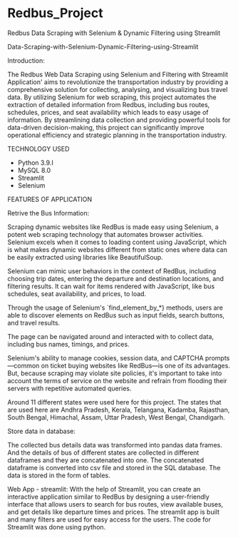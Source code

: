 # Redbus_Project
Redbus Data Scraping with Selenium &amp; Dynamic Filtering using Streamlit



Data-Scraping-with-Selenium-Dynamic-Filtering-using-Streamlit

 Introduction:

The Redbus Web Data Scraping using Selenium and Filtering with Streamlit Application' aims to revolutionize the transportation industry by providing a comprehensive solution for collecting, analysing, and visualizing bus travel data. By utilizing Selenium for web scraping, this project automates the extraction of detailed information from Redbus, including bus routes, schedules, prices, and seat availability which leads to easy usage of information. By streamlining data collection and providing powerful tools for data-driven decision-making, this project can significantly improve operational efficiency and strategic planning in the transportation industry.
  
 TECHNOLOGY USED
* Python 3.9.I
* MySQL 8.0
* Streamlit
* Selenium

 FEATURES OF APPLICATION

 Retrive the Bus Information:

Scraping dynamic websites like RedBus is made easy using Selenium, a potent web scraping technology that automates browser activities. Selenium excels when it comes to loading content using JavaScript, which is what makes dynamic websites different from static ones where data can be easily extracted using libraries like BeautifulSoup.

Selenium can mimic user behaviors in the context of RedBus, including choosing trip dates, entering the departure and destination locations, and filtering results. It can wait for items rendered with JavaScript, like bus schedules, seat availability, and prices, to load.

Through the usage of Selenium's `find_element_by_*} methods, users are able to discover elements on RedBus such as input fields, search buttons, and travel results.

The page can be navigated around and interacted with to collect data, including bus names, timings, and prices.

Selenium's ability to manage cookies, session data, and CAPTCHA prompts—common on ticket buying websites like RedBus—is one of its advantages. But, because scraping may violate site policies, it's important to take into account the terms of service on the website and refrain from flooding their servers with repetitive automated queries.

Around 11 different states were used here for this project. The states that are used here are Andhra Pradesh, Kerala, Telangana, Kadamba, Rajasthan, South Bengal, Himachal, Assam, Uttar Pradesh, West Bengal, Chandigarh. 

Store data in database:

The collected bus details data was transformed into pandas data frames. And the details of bus of different states are collected in different dataframes and they are concatenated into one. 
The concatenated dataframe is converted into csv file and stored in the SQL database.
The data is stored in the form of tables.

Web App - streamlit:
 With the help of Streamlit, you can create an interactive application similar to RedBus by designing a user-friendly interface that allows users to search for bus routes, view available buses, and get details like departure times and prices. The streamlit app is built and many filters are used for easy access for the users. The code for Streamlit was done using python. 



 
     

                                
    
